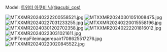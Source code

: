 ﻿---
dddd: 2024.02.17 일페
nickname: 아쿠비
sns_type: x
sns_id: acubi_cos
---

<a name="acubi_cos"></a>
Model: <a href="https://x.com/acubi_cos" target="_blank">트위터 아쿠비 님(@acubi_cos)</a>

![MTXXMR20240222200558521.jpg](/assets/img/2024/02-17/MTXXMR20240222200558521.jpg)
![MTXXMR20240301051008475.jpg](/assets/img/2024/02-17/MTXXMR20240301051008475.jpg)
![MTXXMR20240227031233255.jpg](/assets/img/2024/02-17/MTXXMR20240227031233255.jpg)
![MTXXMR20240220015558196.jpg](/assets/img/2024/02-17/MTXXMR20240220015558196.jpg)
![MTXXMR20240301202702358.jpg](/assets/img/2024/02-17/MTXXMR20240301202702358.jpg)
![MTXXMR20240222201816012.jpg](/assets/img/2024/02-17/MTXXMR20240222201816012.jpg)
![MTXXMR20240223031021611.jpg](/assets/img/2024/02-17/MTXXMR20240223031021611.jpg)
![VIPTempFileimagerepair1708625517276.jpg](/assets/img/2024/02-17/VIPTempFileimagerepair1708625517276.jpg)
![MTXXMR20240220020845522.jpg](/assets/img/2024/02-17/MTXXMR20240220020845522.jpg)